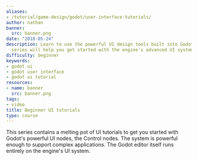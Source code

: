 ```yaml
---
aliases:
- /tutorial/game-design/godot/user-interface-tutorials/
author: nathan
banner:
  src: banner.png
date: "2018-05-24"
description: Learn to use the powerful UI design tools built into Godot! This tutorial
  series will help you get started with the engine's advanced UI system.
difficulty: beginner
keywords:
- godot ui
- godot user interface
- godot ui tutorial
resources:
- name: banner
  src: banner.png
tags:
- video
title: Beginner UI tutorials
type: course
---
```


This series contains a melting pot of UI tutorials to get you started with Godot's powerful UI nodes, the Control nodes. The system is powerful enough to support complex applications. The Godot editor itself runs entirely on the engine's UI system.
